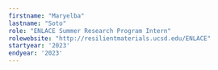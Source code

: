 ```yaml
---
firstname: "Maryelba"
lastname: "Soto"
role: "ENLACE Summer Research Program Intern"
rolewebsite: "http://resilientmaterials.ucsd.edu/ENLACE"
startyear: '2023'
endyear: '2023'
---
```


